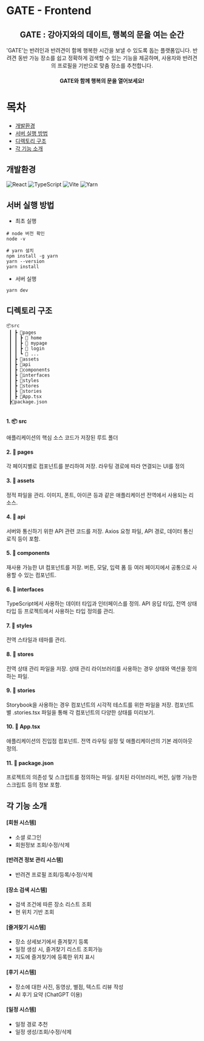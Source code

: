 # GATE - Frontend
<div align="center">
<h2>GATE : 강아지와의 데이트, 행복의 문을 여는 순간</h2>

'GATE'는 반려인과 반려견이 함께 행복한 시간을 보낼 수 있도록 돕는 플랫폼입니다. 반려견 동반 가능 장소를 쉽고 정확하게 검색할 수 있는 기능을 제공하며, 사용자와 반려견의 프로필을 기반으로 맞춤 장소를 추천합니다. 

#### GATE와 함께 행복의 문을 열어보세요!
</div>


# 목차
- [개발환경](#개발환경) 
- [서버 실행 방법](#서버-실행-방법)
- [디렉토리 구조](#디렉토리-구조)
- [각 기능 소개](#각-기능-소개)

## 개발환경
![React](https://img.shields.io/badge/react-%2320232a.svg?style=for-the-badge&logo=react&logoColor=%2361DAFB) ![TypeScript](https://img.shields.io/badge/typescript-%23007ACC.svg?style=for-the-badge&logo=typescript&logoColor=white) ![Vite](https://img.shields.io/badge/vite-%23646CFF.svg?style=for-the-badge&logo=vite&logoColor=white) ![Yarn](https://img.shields.io/badge/yarn-%232C8EBB.svg?style=for-the-badge&logo=yarn&logoColor=white)

## 서버 실행 방법

- 최초 실행
```
# node 버전 확인
node -v

# yarn 설치
npm install -g yarn
yarn --version
yarn install 

```

- 서버 실행 
```
yarn dev
```

## 디렉토리 구조
```
📦src
 ┃ ┣ 📂pages
 ┃ ┃ ┣ 📂 home
 ┃ ┃ ┣ 📂 mypage
 ┃ ┃ ┣ 📂 login
 ┃ ┃ ┗ 📂 ...
 ┃ ┣ 📂assets
 ┃ ┣ 📂api
 ┃ ┣ 📂components
 ┃ ┣ 📂interfaces
 ┃ ┣ 📂styles
 ┃ ┣ 📂stores
 ┃ ┣ 📂stories
 ┃ ┣ 📜App.tsx
 ┣📜package.json
 
```
#### 1. 📦 src
애플리케이션의 핵심 소스 코드가 저장된 루트 폴더

#### 2. 📂 pages
각 페이지별로 컴포넌트를 분리하여 저장. 라우팅 경로에 따라 연결되는 UI를 정의

#### 3. 📂 assets
정적 파일을 관리.
이미지, 폰트, 아이콘 등과 같은 애플리케이션 전역에서 사용되는 리소스.

#### 4. 📂 api
서버와 통신하기 위한 API 관련 코드를 저장. Axios 요청 파일, API 경로, 데이터 통신 로직 등이 포함.
#### 5. 📂 components
재사용 가능한 UI 컴포넌트를 저장. 버튼, 모달, 입력 폼 등 여러 페이지에서 공통으로 사용할 수 있는 컴포넌트.
#### 6. 📂 interfaces
TypeScript에서 사용하는 데이터 타입과 인터페이스를 정의.
API 응답 타입, 전역 상태 타입 등 프로젝트에서 사용하는 타입 정의를 관리.
#### 7. 📂 styles
전역 스타일과 테마를 관리.
#### 8. 📂 stores
전역 상태 관리 파일을 저장. 상태 관리 라이브러리를 사용하는 경우 상태와 액션을 정의하는 파일.
#### 9. 📂 stories
Storybook을 사용하는 경우 컴포넌트의 시각적 테스트를 위한 파일을 저장.
컴포넌트별 .stories.tsx 파일을 통해 각 컴포넌트의 다양한 상태를 미리보기.
#### 10. 📜 App.tsx
애플리케이션의 진입점 컴포넌트.
전역 라우팅 설정 및 애플리케이션의 기본 레이아웃 정의.
#### 11. 📜 package.json
프로젝트의 의존성 및 스크립트를 정의하는 파일.
설치된 라이브러리, 버전, 실행 가능한 스크립트 등의 정보 포함.


## 각 기능 소개 
#### [회원 시스템]
- 소셜 로그인
- 회원정보 조회/수정/삭제

#### [반려견 정보 관리 시스템]
- 반려견 프로필 조회/등록/수정/삭제

#### [장소 검색 시스템]
- 검색 조건에 따른 장소 리스트 조회
- 현 위치 기반 조회

#### [즐겨찾기 시스템]
- 장소 상세보기에서 즐겨찾기 등록
- 일정 생성 시, 즐겨찾기 리스트 조회가능
- 지도에 즐겨찾기에 등록한 위치 표시

#### [후기 시스템]
- 장소에 대한 사진, 동영상, 별점, 텍스트 리뷰 작성
- AI 후기 요약 (ChatGPT 이용)

#### [일정 시스템]
- 일정 경로 추천
- 일정 생성/조회/수정/삭제
